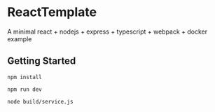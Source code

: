 # ReactTemplate

A minimal react + nodejs + express + typescript + webpack + docker example

## Getting Started

```
npm install

npm run dev

node build/service.js
```

